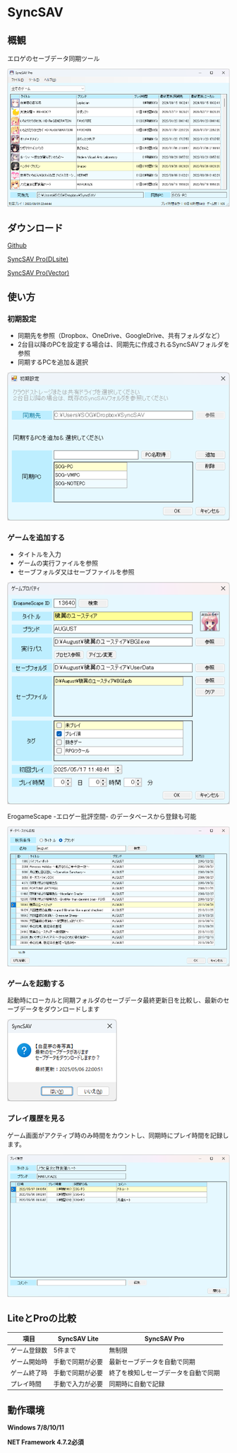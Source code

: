 # SyncSAV

## 概観
エロゲのセーブデータ同期ツール

![](images/main.png)

## ダウンロード

[Github](https://github.com/sogsan5/SyncSAV/releases/download/2.00/SyncSAV_2.00.zip "https://github.com/sogsan5/SyncSAV/releases/download/2.00/SyncSAV_2.00.zip")

[SyncSAV Pro(DLsite)](https://www.dlsite.com/home/work/=/product_id/RJ378750.html "https://www.dlsite.com/home/work/=/product_id/RJ378750.html")

[SyncSAV Pro(Vector)](https://www.vector.co.jp/soft/winnt/util/se524089.html "https://www.vector.co.jp/soft/winnt/util/se524089.html")

## 使い方

### 初期設定
- 同期先を参照（Dropbox、OneDrive、GoogleDrive、共有フォルダなど）
- 2台目以降のPCを設定する場合は、同期先に作成されるSyncSAVフォルダを参照
- 同期するPCを追加＆選択

![](images/setup.png)

### ゲームを追加する
- タイトルを入力
- ゲームの実行ファイルを参照
- セーブフォルダ又はセーブファイルを参照

![](images/game.png)

ErogameScape -エロゲー批評空間- のデータベースから登録も可能

![](images/database.png)

### ゲームを起動する
起動時にローカルと同期フォルダのセーブデータ最終更新日を比較し、最新のセーブデータをダウンロードします

![](images/syncmsg.png)

### プレイ履歴を見る
ゲーム画面がアクティブ時のみ時間をカウントし、同期時にプレイ時間を記録します。

![](images/gamelog.png)

## LiteとProの比較
| 項目| SyncSAV Lite | SyncSAV Pro |
| ---- | ---- | ---- |
| ゲーム登録数 | 5件まで | 無制限 |
| ゲーム開始時 | 手動で同期が必要 | 最新セーブデータを自動で同期 |
| ゲーム終了時 | 手動で同期が必要 | 終了を検知しセーブデータを自動で同期 |
| プレイ時間 | 手動で入力が必要 | 同期時に自動で記録 |

## 動作環境
**Windows 7/8/10/11**

**NET Framework 4.7.2必須**
